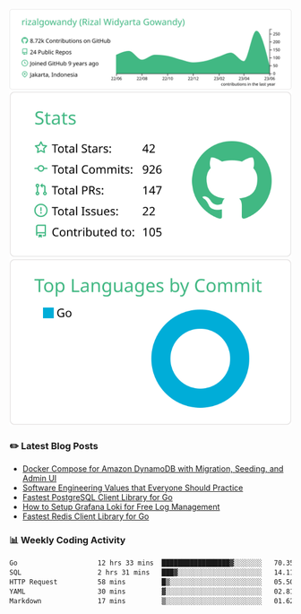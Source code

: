 ![profile-details](profile-summary-card-output/vue/0-profile-details.svg)
![stats](profile-summary-card-output/vue/3-stats.svg)
![most-commit-language](profile-summary-card-output/vue/2-most-commit-language.svg)

### :pencil2: Latest Blog Posts
<!-- BLOG-POST-LIST:START -->
- [Docker Compose for Amazon DynamoDB with Migration, Seeding, and Admin UI](https://medium.com/geekculture/docker-compose-for-amazon-dynamodb-with-migration-seeding-and-admin-ui-db11a348cc6a?source=rss-5763b0f1aba6------2)
- [Software Engineering Values that Everyone Should Practice](https://levelup.gitconnected.com/software-engineering-values-that-everyone-should-practice-c980d00cd103?source=rss-5763b0f1aba6------2)
- [Fastest PostgreSQL Client Library for Go](https://levelup.gitconnected.com/fastest-postgresql-client-library-for-go-579fa97909fb?source=rss-5763b0f1aba6------2)
- [How to Setup Grafana Loki for Free Log Management](https://levelup.gitconnected.com/how-to-setup-grafana-loki-for-free-log-management-ceb60558503c?source=rss-5763b0f1aba6------2)
- [Fastest Redis Client Library for Go](https://levelup.gitconnected.com/fastest-redis-client-library-for-go-7993f618f5ab?source=rss-5763b0f1aba6------2)
<!-- BLOG-POST-LIST:END -->

### 📊 Weekly Coding Activity
<!--START_SECTION:waka-->

```txt
Go                    12 hrs 33 mins  █████████████████▓░░░░░░░   70.35 %
SQL                   2 hrs 31 mins   ███▓░░░░░░░░░░░░░░░░░░░░░   14.11 %
HTTP Request          58 mins         █▒░░░░░░░░░░░░░░░░░░░░░░░   05.50 %
YAML                  30 mins         ▓░░░░░░░░░░░░░░░░░░░░░░░░   02.81 %
Markdown              17 mins         ▒░░░░░░░░░░░░░░░░░░░░░░░░   01.62 %
```

<!--END_SECTION:waka-->
